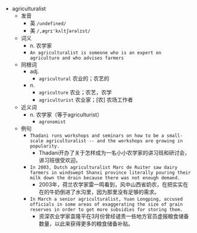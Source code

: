- agriculturalist
  - 发音
    - 英 `/undefined/`
    - 美 `/,æɡrɪ'kʌltʃərəlɪst/`
  - 词义
    - n. 农学家
    - `An agriculturalist is someone who is an expert on agriculture and who advises farmers`
  - 同根词
    - adj.
      - `agricultural` 农业的；农艺的
    - n.
      - `agriculture` 农业；农艺，农学
      - `agriculturist` 农业家；[农] 农场工作者
  - 近义词
    - n. 农学家（等于agriculturist）
      - `agronomist`
  - 例句
    - `Thadani runs workshops and seminars on how to be a small-scale agriculturalist -- and the workshops are growing in popularity.`
      - Thadani开办了关于怎样成为一名小小农学家的讲习班和研讨会，讲习班很受欢迎。
    - `In 2003, Dutch agriculturalist Marc de Ruiter saw dairy farmers in windswept Shanxi province literally pouring their milk down the drain because there was not enough demand.`
      - 2003年，荷兰农学家雷一鸣看到，风中山西省奶农，在把实实在在的牛奶倒进了水沟里，因为那里没有足够的需求。
    - `In March a senior agriculturalist, Yuan Longping, accused officials in some areas of exaggerating the size of grain reserves in order to get more subsidies for storing them.`
      - 资深农业学家袁隆平在3月份曾经谴责一些地方官员虚报粮食储备数量，以此来获得更多的粮食储备补贴。

